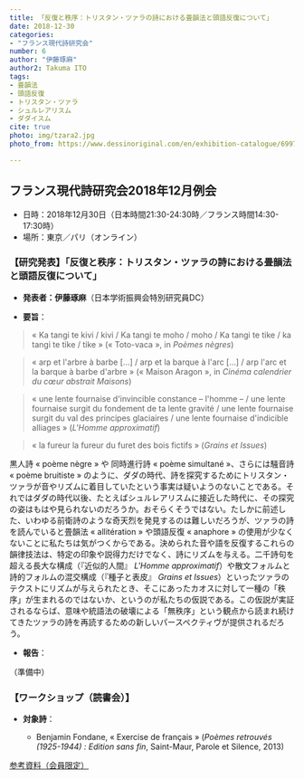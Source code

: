 ```yaml
---
title: 「反復と秩序：トリスタン・ツァラの詩における畳韻法と頭語反復について」
date: 2018-12-30
categories:
- "フランス現代詩研究会"
number: 6
author: "伊藤琢麻"
author2: Takuma ITO
tags: 
- 畳韻法
- 頭語反復
- トリスタン・ツァラ
- シュルレアリスム
- ダダイスム
cite: true
photo: img/tzara2.jpg
photo_from: https://www.dessinoriginal.com/en/exhibition-catalogue/6997-catalogue-d-exposition-tristan-tzara-l-homme-approximatif-9782351251362.html

---
```


## フランス現代詩研究会2018年12月例会

- 日時：2018年12月30日（日本時間21:30-24:30時／フランス時間14:30-17:30時）
- 場所：東京／パリ（オンライン）

### 【研究発表】「反復と秩序：トリスタン・ツァラの詩における畳韻法と頭語反復について」

- **発表者：伊藤琢麻**（日本学術振興会特別研究員DC）

<!--more-->

- **要旨**：

> « Ka tangi te kivi / kivi / Ka tangi te moho / moho / Ka tangi te tike / ka tangi te tike / tike » (« Toto-vaca », in *Poèmes nègres*)

> « arp et l'arbre à barbe […] / arp et la barque à l'arc […] / arp l'arc et la barque à barbe d'arbre » (« Maison Aragon », in *Cinéma calendrier du cœur abstrait Maisons*)

> « une lente fournaise d'invincible constance – l'homme – / une lente fournaise surgit du fondement de ta lente gravité / une lente fournaise surgit du val des principes glaciaires / une lente fournaise d'indicible alliages » (*L'Homme approximatif*)

> « la fureur la fureur du furet des bois fictifs » (*Grains et Issues*)

黒人詩 « poème nègre » や 同時進行詩 « poème simultané »、さらには騒音詩 « poème bruitiste » のように、ダダの時代、詩を探究するためにトリスタン・ツァラが音やリズムに着目していたという事実は疑いようのないことである。それではダダの時代以後、たとえばシュルレアリスムに接近した時代に、その探究の姿はもはや見られないのだろうか。おそらくそうではない。たしかに前述した、いわゆる前衛詩のような奇天烈を発見するのは難しいだろうが、ツァラの詩を読んでいると畳韻法 « allitération » や頭語反復 « anaphore » の使用が少なくないことに私たちは気がつくからである。決められた音や語を反復するこれらの韻律技法は、特定の印象や説得力だけでなく、詩にリズムを与える。二千詩句を超える長大な構成（『近似的人間』 *L'Homme approximatif*）や散文フォルムと詩的フォルムの混交構成（『種子と表皮』 *Grains et Issues*）といったツァラのテクストにリズムが与えられたとき、そこにあったカオスに対して一種の「秩序」が生まれるのではないか、というのが私たちの仮説である。この仮説が実証されるならば、意味や統語法の破壊による「無秩序」という観点から読まれ続けてきたツァラの詩を再読するための新しいパースペクティヴが提供されるだろう。

- **報告**：

（準備中）

### 【ワークショップ（読書会）】

- **対象詩**：

	- Benjamin Fondane, « Exercise de français » (*Poèmes retrouvés (1925-1944) : Edition sans fin*, Saint-Maur, Parole et Silence, 2013)

[参考資料（会員限定）](https://groups.google.com/forum/#!topic/poesiecontemporaine/X7-8lIJuvSA)

